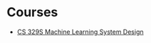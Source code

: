 # Courses
- [CS 329S Machine Learning System Design](https://stanford-cs329s.github.io/syllabus.html)
